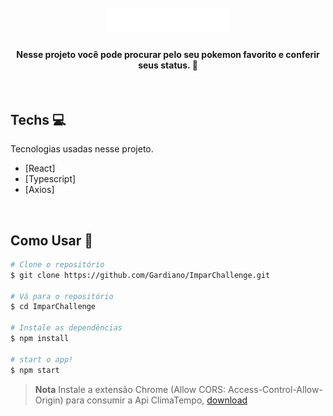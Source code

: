 
<h1 align="center">
 <br>
 <img src="src/assets/logo-teste.svg" alt=" Ímpar " width="200"></a>
</h1>

<h4 align="center"> Nesse projeto você pode procurar pelo seu pokemon favorito e conferir seus status. 🚀</h4>
<br />

## Techs 💻
Tecnologias usadas nesse projeto.

- [React] 
- [Typescript]
- [Axios]

<br />

## Como Usar 📂

```bash
# Clone o repositório
$ git clone https://github.com/Gardiano/ImparChallenge.git

# Vá para o repositório
$ cd ImparChallenge

# Instale as dependências
$ npm install

# start o app!
$ npm start
```

> **Nota**
> Instale a extensão Chrome (Allow CORS: Access-Control-Allow-Origin) para consumir a Api ClimaTempo, 
[download](https://chrome.google.com/webstore/detail/allow-cors-access-control/lhobafahddgcelffkeicbaginigeejlf)

